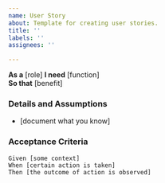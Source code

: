 ```yaml
---
name: User Story
about: Template for creating user stories.
title: ''
labels: ''
assignees: ''

---
```


**As a** [role]
**I need** [function]  
 **So that** [benefit]  
   
 ### Details and Assumptions
 * [document what you know]

   
 ### Acceptance Criteria  
   
 ```gherkin
 Given [some context]
 When [certain action is taken]
 Then [the outcome of action is observed]
 ```
